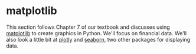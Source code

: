 # matplotlib

This section follows Chapter 7 of our textbook and discusses using [matplotlib](https://matplotlib.org) to create graphics in Python. We'll focus on financial data. We'll also look a little bit at [plotly](https://plotly.com/python/) and [seaborn](https://seaborn.pydata.org), two other packages for displaying data.  
